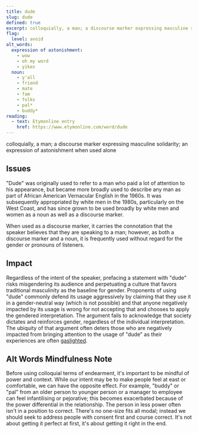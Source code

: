 ```yaml
---
title: dude
slug: dude
defined: true
excerpt: colloquially, a man; a discourse marker expressing masculine solidarity; an expression of astonishment when used alone
flag:
  level: avoid
alt_words:
  expression of astonishment:
    - wow
    - oh my word
    - yikes
  noun:
    - y'all
    - friend
    - mate
    - fam
    - folks
    - pal*
    - buddy*
reading:
  - text: Etymonline entry
    href: https://www.etymonline.com/word/dude
---
```


colloquially, a man; a discourse marker expressing masculine solidarity; an expression of astonishment when used alone

## Issues

"Dude" was originally used to refer to a man who paid a lot of attention to his appearance, but became more broadly used to describe any man as part of African American Vernacular English in the 1960s. It was subsequently appropriated by white men in the 1980s, particularly on the West Coast, and has since grown to be used broadly by white men and women as a noun as well as a discourse marker.

When used as a discourse marker, it carries the connotation that the speaker believes that they are speaking to a man; however, as both a discourse marker and a noun, it is frequently used without regard for the gender or pronouns of listeners.

## Impact

Regardless of the intent of the speaker, prefacing a statement with "dude" risks misgendering its audience and perpetuating a culture that favors traditional masculinity as the baseline for gender. Proponents of using "dude" commonly defend its usage aggressively by claiming that they use it in a gender-neutral way (which is not possible) and that anyone negatively impacted by its usage is wrong for not accepting that and chooses to apply the gendered interpretation. The argument fails to acknowledge that society dictates and reinforces gender, regardless of the individual interpretation. The ubiquity of that argument often deters those who are negatively impacted from bringing attention to the usage of "dude" as their experiences are often [gaslighted](/definitions/gaslighting).

## Alt Words Mindfulness Note

Before using colloquial terms of endearment, it's important to be mindful of power and context. While our intent may be to make people feel at east or comfortable, we can have the opposite effect. For example, "buddy" or "pal" from an older person to younger person or a manager to employee can feel infantilising or pejorative; this becomes exacerbated because of the power differential in the relationship. The person in less power often isn't in a position to correct. There's no one-size fits all modal; instead we should seek to address people with consent first and course correct. It's not about getting it perfect at first, it's about getting it right in the end.
